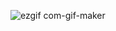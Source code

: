![ezgif com-gif-maker](https://user-images.githubusercontent.com/31929901/117969472-1cec9180-b330-11eb-88da-4a4156754db3.gif)